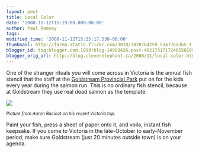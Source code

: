 ```yaml
---
layout: post
title: Local Color
date: '2008-11-12T15:19:00.000-08:00'
author: Paul Ramsey
tags: 
modified_time: '2008-11-12T15:25:17.538-08:00'
thumbnail: http://farm4.static.flickr.com/3010/3020764259_53a776a365_t.jpg
blogger_id: tag:blogger.com,1999:blog-14903426.post-4021731717248558109
blogger_orig_url: http://blog.cleverelephant.ca/2008/11/local-color.html
---
```


One of the stranger rituals you will come across in Victoria is the annual fish stencil that the staff at the [Goldstream Provincial Park](http://www.goldstreampark.com/) put on for the kids every year during the salmon run. This is no ordinary fish stencil, because at Goldstream they use real dead salmon as the template.

<img src="http://farm4.static.flickr.com/3010/3020764259_53a776a365.jpg" />

<small>*Picture from Aaron Racicot on his recent Victoria trip.*</small>

Paint your fish, press a sheet of paper onto it, and voila, instant fish keepsake. If you come to Victoria in the late-October to early-November period, make sure Goldstream (just 20 minutes outside town) is on your agenda.

